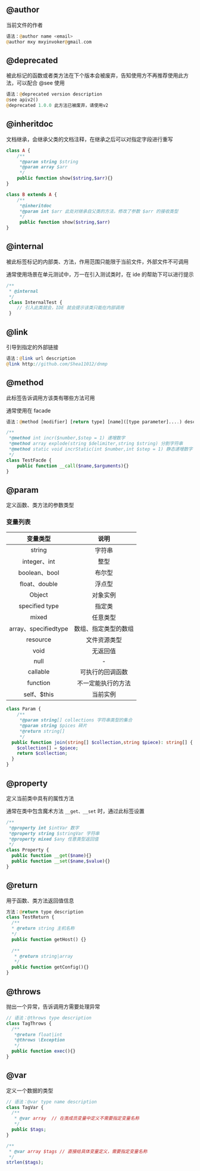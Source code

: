 ## @author

当前文件的作者

```php
语法：@author name <email>
@author mxy mxyinvoker@gmail.com
```

## @deprecated

被此标记的函数或者类方法在下个版本会被废弃，告知使用方不再推荐使用此方法，可以配合 @see 使用

```php
语法：@deprecated version description
@see apiv2()
@deprecated 1.0.0 此方法已被废弃，请使用v2
```

## @inheritdoc

文档继承，会继承父类的文档注释，在继承之后可以对指定字段进行重写

```php
class A {
	/**
	 *@param string $string
	 *@param array $arr
	 */
	public function show($string,$arr){}
}

class B extends A {
	/**
	 *@inheritdoc
	 *@param int $arr 此处对继承自父类的方法，修改了参数 $arr 的接收类型
	 */
	 public function show($string,$arr)
}
```

## @internal

被此标签标记的内部类、方法，作用范围只能限于当前文件，外部文件不可调用

通常使用场景在单元测试中，万一在引入测试类时，在 ide 的帮助下可以进行提示

```php
/**
 * @internal
 */
 class InternalTest {
	// 引入此类就会，IDE 就会提示该类只能在内部调用 
 }
```

## @link

引导到指定的外部链接

```php
语法：@link url description
@link http://github.com/Shea11012/dnmp
```

## @method

此标签告诉调用方该类有哪些方法可用

通常使用在 facade

```php
语法：@method [modifier] [return type] [name]([type parameter]....) description

/**
 *@method int incr($number,$step = 1) 递增数字
 *@method array explode(string $delimiter,string $string) 分割字符串
 *@method static void incrStatic(int $number,int $step = 1) 静态递增数字
 */
class TestFacde {
	public function __call($name,$arguments){}
}
```

## @param

定义函数、类方法的参数类型

### 变量列表

|       变量类型       |         说明         |
| :------------------: | :------------------: |
|        string        |        字符串        |
|     integer、int     |         整型         |
|    boolean、bool     |        布尔型        |
|    float、double     |        浮点型        |
|        Object        |       对象实例       |
|    specified type    |        指定类        |
|        mixed         |       任意类型       |
| array、specifiedtype | 数组、指定类型的数组 |
|       resource       |     文件资源类型     |
|         void         |       无返回值       |
|         null         |          -           |
|       callable       |   可执行的回调函数   |
|       function       |  不一定能执行的方法  |
|     self、$this      |       当前实例       |

```php
class Param {
	/**
	 *@param string[] collections 字符串类型的集合
	 *@param string $pices 碎片
	 *@return string[]
	 */
  public function join(string[] $collection,string $piece): string[] {
    $collection[] = $piece;
    return $collection;
  }
}
```

## @property

定义当前类中具有的属性方法

通常在类中包含魔术方法 `__get、__set` 时，通过此标签设置

```php
/**
 *@property int $intVar 数字
 *@property string $stringVar 字符串
 *@property mixed $any 任意类型返回值
 */
class Property {
  public function __get($name){}
  public function __set($name,$value){}
}
```

## @return

用于函数、类方法返回值信息

```php
方法：@return type description
class TestReturn {
  /**
  *	@return string 主机名称
  */
  public function getHost() {}
  
  /**
   * @return string|array
   */
  public function getConfig(){}
}
```

## @throws

抛出一个异常，告诉调用方需要处理异常

```php
// 语法：@throws type description
class TagThrows {
  /**
   *@return float|int
   *@throws \Exception
   */
  public function exec(){}
}
```

## @var

定义一个数据的类型

```php
// 语法：@var type name description
class TagVar {
  /**
   * @var array  // 在类成员变量中定义不需要指定变量名称
   */
  public $tags;
}

/**
 * @var array $tags	// 直接给具体变量定义，需要指定变量名称
 */
strlen($tags);
```


